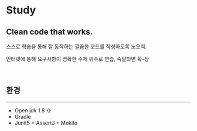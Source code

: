 # Study

## Clean code that works.

스스로 학습을 통해 잘 동작하는 깔끔한 코드를 작성하도록 노오력.

인터넷에 통해 요구사항이 명확한 주제 위주로 연습, 숙달되면 확-장

<br>

## 환경
---
 - Open jdk 1.8 ⇧
 - Gradle
 - Junit5 + AssertJ + Mokito




